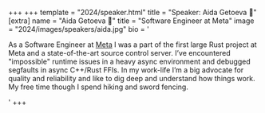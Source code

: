 +++
+++
template = "2024/speaker.html"
title = "Speaker: Aida Getoeva 🦀"
[extra]
  name = "Aida Getoeva 🦀"
  title = "Software Engineer at Meta"
  image = "2024/images/speakers/aida.jpg"
  bio = '<p>As a Software Engineer at <a href="https://www.meta.com/" target="_blank" rel="noopener noreferrer">Meta</a> I was a part of the first large Rust project at Meta and a state-of-the-art source control server. I’ve encountered "impossible" runtime issues in a heavy async environment and debugged segfaults in async C++/Rust FFIs. In my work-life I’m a big advocate for quality and reliability and like to dig deep and understand how things work. My free time though I spend hiking and sword fencing.</p>'
+++
